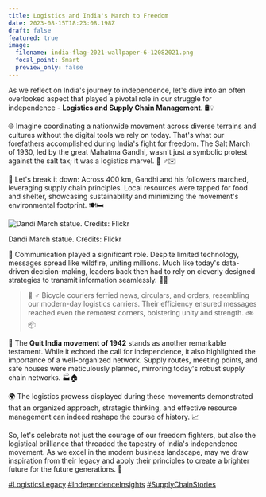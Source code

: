 ```yaml
---
title: Logistics and India's March to Freedom
date: 2023-08-15T18:23:08.198Z
draft: false
featured: true
image:
  filename: india-flag-2021-wallpaper-6-12082021.png
  focal_point: Smart
  preview_only: false
---
```

<!--StartFragment-->

As we reflect on India's journey to independence, let's dive into an often overlooked aspect that played a pivotal role in our struggle for independence - **Logistics and Supply Chain Management**. 🛢️💡



🌐 Imagine coordinating a nationwide movement across diverse terrains and cultures without the digital tools we rely on today. That's what our forefathers accomplished during India's fight for freedom. The Salt March of 1930, led by the great Mahatma Gandhi, wasn't just a symbolic protest against the salt tax; it was a logistics marvel. 🚶 ♂️✉️



💪 Let's break it down: Across 400 km, Gandhi and his followers marched, leveraging supply chain principles. Local resources were tapped for food and shelter, showcasing sustainability and minimizing the movement's environmental footprint. 🍽️🛏️

![Dandi March statue. Credits: Flickr](gandhi.jpg "Dandi March statue. Credits: Flickr")

Dandi March statue. Credits: Flickr



📢 Communication played a significant role. Despite limited technology, messages spread like wildfire, uniting millions. Much like today's data-driven decision-making, leaders back then had to rely on cleverly designed strategies to transmit information seamlessly. 📡📜



> 🚴 ♂️ Bicycle couriers ferried news, circulars, and orders, resembling our modern-day logistics carriers. Their efficiency ensured messages reached even the remotest corners, bolstering unity and strength. 🚲📦



💬 The **Quit India movement of 1942** stands as another remarkable testament. While it echoed the call for independence, it also highlighted the importance of a well-organized network. Supply routes, meeting points, and safe houses were meticulously planned, mirroring today's robust supply chain networks. 🏭🏠



🌍 The logistics prowess displayed during these movements demonstrated that an organized approach, strategic thinking, and effective resource management can indeed reshape the course of history. 📈



So, let's celebrate not just the courage of our freedom fighters, but also the logistical brilliance that threaded the tapestry of India's independence movement. As we excel in the modern business landscape, may we draw inspiration from their legacy and apply their principles to create a brighter future for the future generations. 🌅



[\#LogisticsLegacy](https://www.linkedin.com/feed/hashtag/logisticslegacy) [\#IndependenceInsights](https://www.linkedin.com/feed/hashtag/independenceinsights) [\#SupplyChainStories](https://www.linkedin.com/feed/hashtag/supplychainstories)

<!--EndFragment-->